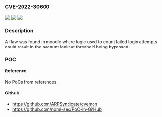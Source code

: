 ### [CVE-2022-30600](https://cve.mitre.org/cgi-bin/cvename.cgi?name=CVE-2022-30600)
![](https://img.shields.io/static/v1?label=Product&message=moodle&color=blue)
![](https://img.shields.io/static/v1?label=Version&message=n%2Fa&color=blue)
![](https://img.shields.io/static/v1?label=Vulnerability&message=CWE-682%20%E2%80%93%20Incorrect%20Calculation&color=brighgreen)

### Description

A flaw was found in moodle where logic used to count failed login attempts could result in the account lockout threshold being bypassed.

### POC

#### Reference
No PoCs from references.

#### Github
- https://github.com/ARPSyndicate/cvemon
- https://github.com/nomi-sec/PoC-in-GitHub

